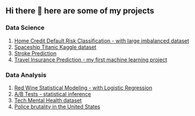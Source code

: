 ## Hi there 👋 here are some of my projects

### Data Science
1. [Home Credit Default Risk Classification - with large imbalanced dataset](https://github.com/CelineChiLamNg/home_credit_default_prediction)
2. [Spaceship Titanic Kaggle dataset](https://github.com/CelineChiLamNg/spaceship_prediction)
3. [Stroke Prediction](https://github.com/CelineChiLamNg/stroke_prediction)
4. [Travel Insurance Prediction - my first machine learning project](https://github.com/CelineChiLamNg/travel_insurance_prediction)

### Data Analysis
1. [Red Wine Statistical Modeling - with Logistic Regression](https://github.com/CelineChiLamNg/red_wine_regression)
2. [A/B Tests - statistical inference](https://github.com/CelineChiLamNg/AB-tests)
3. [Tech Mental Health dataset](https://github.com/CelineChiLamNg/tech_mental_health)
4. [Police brutality in the United States](https://github.com/CelineChiLamNg/fatal_police_shootings)

   
<!--
**CelineChiLamNg/CelineChiLamNg** is a ✨ _special_ ✨ repository because its `README.md` (this file) appears on your GitHub profile.

Here are some ideas to get you started:

- 🔭 I’m currently working on ...
- 🌱 I’m currently learning ...
- 👯 I’m looking to collaborate on ...
- 🤔 I’m looking for help with ...
- 💬 Ask me about ...
- 📫 How to reach me: ...
- 😄 Pronouns: ...
- ⚡ Fun fact: ...
-->
